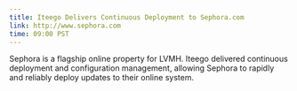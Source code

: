 ```yaml
---
title: Iteego Delivers Continuous Deployment to Sephora.com
link: http://www.sephora.com
time: 09:00 PST
---
```

Sephora is a flagship online property for LVMH.
Iteego delivered continuous deployment and configuration management,
allowing Sephora to rapidly and reliably deploy updates to their online system.
